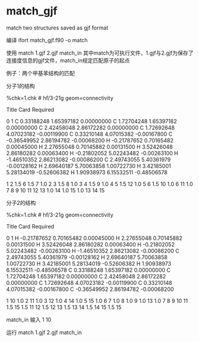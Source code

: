 # match_gjf
match two structures saved as gjf format

编译 ifort match_gjf.f90 -o match

使用 match 1.gjf 2.gjf match_in
其中match为可执行文件，1.gjf与2.gjf为保存了连接度信息的gjf文件，match_in规定匹配原子的起点

例子：两个甲基苯结构的匹配

分子1的结构 

%chk=1.chk 
\# hf/3-21g geom=connectivity

Title Card Required

0 1
 C                  0.33188248    1.65397182    0.00000000
 C                  1.72704248    1.65397182    0.00000000
 C                  2.42458048    2.86172282    0.00000000
 C                  1.72692648    4.07023182   -0.00119900
 C                  0.33210148    4.07015382   -0.00167800
 C                 -0.36549952    2.86194782   -0.00068200
 H                 -0.21787652    0.70165482    0.00045000
 H                  2.27655048    0.70145882    0.00131500
 H                  3.52426048    2.86180282    0.00063400
 H                 -0.21802052    5.02243482   -0.00263100
 H                 -1.46510352    2.86213082   -0.00086200
 C                  2.49743055    5.40361979   -0.00128162
 H                  2.69640187    5.70063858    1.00722730
 H                  3.42185001    5.28134019   -0.52606382
 H                  1.90938973    6.15532511   -0.48506578

 1 2 1.5 6 1.5 7 1.0
 2 3 1.5 8 1.0
 3 4 1.5 9 1.0
 4 5 1.5 12 1.0
 5 6 1.5 10 1.0
 6 11 1.0
 7
 8
 9
 10
 11
 12 13 1.0 14 1.0 15 1.0
 13
 14
 15


分子2的结构

%chk=1.chk
\# hf/3-21g geom=connectivity

Title Card Required

0 1
 H                 -0.21787652    0.70165482    0.00045000
 H                  2.27655048    0.70145882    0.00131500
 H                  3.52426048    2.86180282    0.00063400
 H                 -0.21802052    5.02243482   -0.00263100
 H                 -1.46510352    2.86213082   -0.00086200
 C                  2.49743055    5.40361979   -0.00128162
 H                  2.69640187    5.70063858    1.00722730
 H                  3.42185001    5.28134019   -0.52606382
 H                  1.90938973    6.15532511   -0.48506578
 C                  0.33188248    1.65397182    0.00000000
 C                  1.72704248    1.65397182    0.00000000
 C                  2.42458048    2.86172282    0.00000000
 C                  1.72692648    4.07023182   -0.00119900
 C                  0.33210148    4.07015382   -0.00167800
 C                 -0.36549952    2.86194782   -0.00068200

 1 10 1.0
 2 11 1.0
 3 12 1.0
 4 14 1.0
 5 15 1.0
 6 7 1.0 8 1.0 9 1.0 13 1.0
 7
 8
 9
 10 11 1.5 15 1.5
 11 12 1.5
 12 13 1.5
 13 14 1.5
 14 15 1.5
 15


match_in 输入
1 10

运行
match 1.gjf 2.gjf match_in

